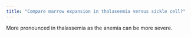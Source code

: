 ```yaml
---
title: "Compare marrow expansion in thalaseemia versus sickle cell?"
---
```

More pronounced in thalassemia as the anemia can be more severe.


